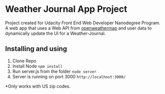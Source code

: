 # Weather Journal App Project

Project created for Udacity Front End Web Developer Nanodegree Program.
A web app that uses a Web API from [openweathermap](http://openweathermap.org) and user data to dynamically update the UI for a Weather-Journal.

## Installing and using

1. Clone Repo
1. Install Node
   `npm install`
1. Run server.js from the folder
   `node server`
1. Server is running on port 3000
   `http://localhost:3000/`
   
*Only works with US zip codes.


